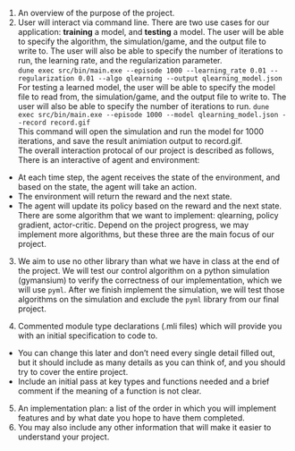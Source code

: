 1. An overview of the purpose of the project.
2. User will interact via command line.  There are two use cases for our application: **training** a model, and **testing** a model.  The user will be able to specify the algorithm, the simulation/game, and the output file to write to.  The user will also be able to specify the number of iterations to run, the learning rate, and the regularization parameter.  
`dune exec src/bin/main.exe --episode 1000 --learning_rate 0.01 --regularization 0.01 --algo qlearning --output qlearning_model.json`  
For testing a learned model, the user will be able to specify the model file to read from, the simulation/game, and the output file to write to.  The user will also be able to specify the number of iterations to run.
`dune exec src/bin/main.exe --episode 1000 --model qlearning_model.json --record record.gif`  
This command will open the simulation and run the model for 1000 iterations, and save the result animiation output to record.gif.  
The overall interaction protocal of our project is described as follows, 
There is an interactive of agent and environment:
  - At each time step, the agent receives the state of the environment, and based on the state, the agent will take an action.
  - The environment will return the reward and the next state.
  - The agent will update its policy based on the reward and the next state.
There are some algorithm that we want to implement: qlearning, policy gradient, actor-critic. Depend on the project progress, we may implement more algorithms, but these three are the main focus of our project.


3. We aim to use no other library than what we have in class at the end of the project. We will test our control algorithm on a python simulation (gymansium) to verify the correctness of our implementation, which we will use `pyml`. After we finish implement the simulation, we will test those algorithms on the simulation and exclude the `pyml` library from our final project.

4. Commented module type declarations (.mli files) which will provide you with an initial specification to code to.
- You can change this later and don’t need every single detail filled out, but it should include as many details as you can think of, and you should try to cover the entire project.
- Include an initial pass at key types and functions needed and a brief comment if the meaning of a function is not clear.
5. An implementation plan: a list of the order in which you will implement features and by what date you hope to have them completed.
6. You may also include any other information that will make it easier to understand your project. 